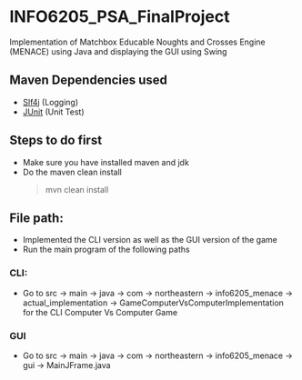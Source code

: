 # INFO6205_PSA_FinalProject

Implementation of Matchbox Educable Noughts and Crosses Engine (MENACE) using Java and displaying the GUI using Swing 

## Maven Dependencies used

- [Slf4j](https://www.slf4j.org/) (Logging)
- [JUnit](https://junit.org/junit5/) (Unit Test)

## Steps to do first

- Make sure you have installed maven and jdk
- Do the maven clean install
  > mvn clean install

## File path:

- Implemented the CLI version as well as the GUI version of the game
- Run the main program of the following paths

### CLI:
- Go to src -> main -> java -> com -> northeastern -> info6205_menace -> actual_implementation -> GameComputerVsComputerImplementation for  the CLI Computer Vs Computer Game

### GUI
- Go to src -> main -> java -> com -> northeastern -> info6205_menace -> gui -> MainJFrame.java
